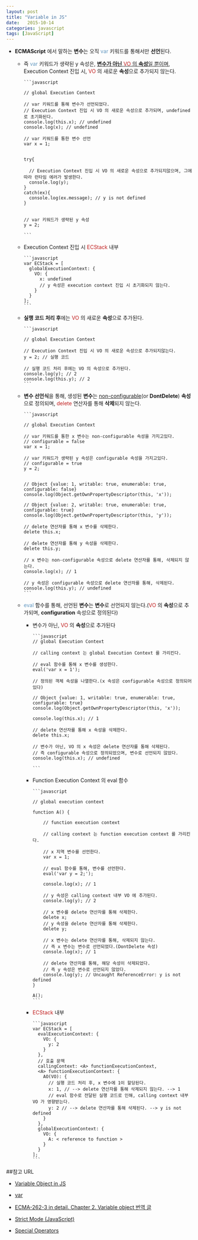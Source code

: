 ```yaml
---
layout: post
title: "Variable in JS"
date:   2015-10-14
categories: javascript
tags: [JavaScript]
---
```


- **ECMAScript** 에서 말하는 **변수**는 오직 <span style="color:#6298c1">var</span> 키워드를 통해서만 **선언**된다.
	
	- 즉 <span style="color:#6298c1">var</span> 키워드가 생략된 y 속성은, <u>**변수가 아닌** <span style="color:#c11f1f">VO</span> 의 **속성**일 뿐이며</u>, Execution Context 진입 시, <span style="color:#c11f1f">VO</span> 의 새로운 **속성**으로 추가되지 않는다.

          ```javascript
        
          // global Execution Context
          
          // var 키워드를 통해 변수가 선언되었다.
          // Execution Context 진입 시 VO 의 새로운 속성으로 추가되며, undefined 로 초기화된다.
          console.log(this.x); // undefined
          console.log(x); // undefined
          
          // var 키워드를 통한 변수 선언
          var x = 1;
          
        
          try{
        
            // Execution Context 진입 시 VO 의 새로운 속성으로 추가되지않으며, 그에 따라 런타임 에러가 발생한다.
            console.log(y);
          }
          catch(ex){
            console.log(ex.message); // y is not defined
          }
         
          
          // var 키워드가 생략된 y 속성
          y = 2;
        
          ```

	- Execution Context 진입 시 <span style="color:#c11f1f">ECStack</span> 내부

          ```javascript
          var ECStack = [
            globalExecutionContext: {
              VO: {
                x: undefined
                // y 속성은 execution context 진입 시 초기화되지 않는다.
              }
            }
          ];
          ```
	- **실행 코드 처리 후**에는 <span style="color:#c11f1f">VO</span> 의 새로운 **속성**으로 추가된다.

          ```javascript
        
          // global Execution Context
          
          // Execution Context 진입 시 VO 의 새로운 속성으로 추가되지않는다.
          y = 2; // 실행 코드
          
          // 실행 코드 처리 후에는 VO 의 속성으로 추가된다.
          console.log(y); // 2
          console.log(this.y); // 2
          ```

	- **변수 선언식**을 통해, 생성된 **변수**는 <u>non-configurable</u>(or **DontDelete**) **속성**으로 정의되며, <span style="color:#c11f1f">delete</span> 연산자를 통해 **삭제**되지 않는다.
	
          ```javascript
          
          // global Execution Context
          
          // var 키워드를 통한 x 변수는 non-configurable 속성을 가지고있다.
          // configurable = false
          var x = 1;
          
          // var 키워드가 생략된 y 속성은 configurable 속성을 가지고있다.
          // configurable = true
          y = 2;
          
          
          // Object {value: 1, writable: true, enumerable: true, configurable: false}
          console.log(Object.getOwnPropertyDescriptor(this, 'x'));
          
          // Object {value: 2, writable: true, enumerable: true, configurable: true}
          console.log(Object.getOwnPropertyDescriptor(this, 'y'));
          
          // delete 연산자를 통해 x 변수를 삭제한다.
          delete this.x;
          
          // delete 연산자를 통해 y 속성을 삭제한다.
          delete this.y;
          
          // x 변수는 non-configurable 속성으로 delete 연산자를 통해, 삭제되지 않는다.
          console.log(x); // 1
          
          // y 속성은 configurable 속성으로 delete 연산자를 통해, 삭제된다.
          console.log(this.y); // undefined
          ```
	- <span style="color:#6298c1">eval</span> 함수를 통해, 선언된 **변수**는 **변수**로 선언되지 않는다.(<span style="color:#c11f1f">VO</span> 의 **속성**으로 추가되며, **configuration** 속성으로 정의된다)
	
      - 변수가 아닌, <span style="color:#c11f1f">VO</span> 의 **속성**으로 추가된다
      
            ```javascript
            // global Execution Context
            
            // calling context 는 global Execution Context 를 가리킨다.
            
            // eval 함수를 통해 x 변수를 생성한다.
            eval('var x = 1');
            
            // 정의된 객체 속성을 나열한다.(x 속성은 configurable 속성으로 정의되어있다)
            
            // Object {value: 1, writable: true, enumerable: true, configurable: true}
            console.log(Object.getOwnPropertyDescriptor(this, 'x'));
            
            console.log(this.x); // 1
            
            // delete 연산자를 통해 x 속성을 삭제한다.
            delete this.x;
            
            // 변수가 아닌, VO 의 x 속성은 delete 연산자를 통해 삭제된다.
            // 즉 configurable 속성으로 정의되었으며, 변수로 선언되지 않았다.
            console.log(this.x); // undefined

            ```
      - Function Execution Context 의 eval 함수
                      
            ```javascript
            
            // global execution context
            
            function A() {
            
                // function execution context
            
                // calling context 는 function execution context 를 가리킨다.
            
                // x 지역 변수를 선언한다.
                var x = 1;
            
                // eval 함수를 통해, 변수를 선언한다.
                eval('var y = 2;');
            
                console.log(x); // 1
            
                // y 속성은 calling context 내부 VO 에 추가된다.
                console.log(y); // 2
            
                // x 변수를 delete 연산자를 통해 삭제한다.
                delete x;
                // y 속성을 delete 연산자를 통해 삭제한다.
                delete y;
            
                // x 변수는 delete 연산자를 통해, 삭제되지 않는다.
                // 즉 x 변수는 변수로 선언되었다.(DontDelete 속성)
                console.log(x); // 1
            
                // delete 연산자를 통해, 해당 속성이 삭제되었다.
                // 즉 y 속성은 변수로 선언되지 않았다.
                console.log(y); // Uncaught ReferenceError: y is not defined
            }
            
            A();
            ```
            
      - <span style="color:#c11f1f">ECStack</span> 내부

            ```javascript
            var ECStack = [
              evalExecutionContext: {
                VO: {
                  y: 2
                }
              },                
              // 호출 문맥
              callingContext: <A> functionExecutionContext,
              <A> functionExecutionContext: {
                AO(VO): {            
                  // 실행 코드 처리 후, x 변수에 1이 할당된다.      
                  x: 1, // --> delete 연산자를 통해 삭제되지 않는다. --> 1
                  // eval 함수로 전달된 실행 코드로 인해, calling context 내부 VO 가 영향받는다.
                  y: 2 // --> delete 연산자를 통해 삭제된다. --> y is not defined
                }
              },
              globalExecutionContext: {
                VO: {
                  A: < reference to function >
                }
              }
            ];
            ```

##참고 URL

- [Variable Object in JS](http://mohwa.github.io/blog/javascript/2015/10/14/vo-inJS/)
                                 
- [var](https://developer.mozilla.org/ko/docs/Web/JavaScript/Reference/Statements/var)

- [ECMA-262-3 in detail. Chapter 2. Variable object 번역 글](http://huns.me/development/189)

- [Strict Mode (JavaScript)](https://msdn.microsoft.com/en-us/library/br230269(v=vs.94).aspx)

- [Special Operators](https://developer.mozilla.org/ko/docs/Web/JavaScript/Guide/Obsolete_Pages/Core_JavaScript_1.5_Guide/Operators/Special_Operators#delete)
